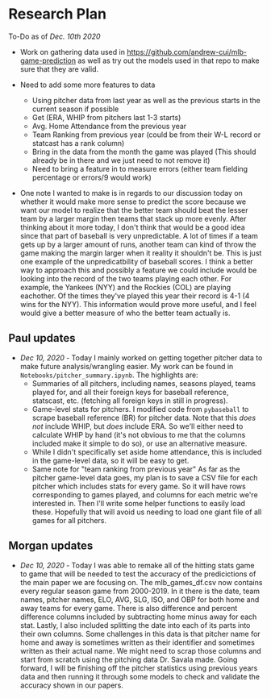 # Research Plan

To-Do as of _Dec. 10th 2020_

- Work on gathering data used in https://github.com/andrew-cui/mlb-game-prediction as well as try out the models used in that repo to make sure that they are valid.
- Need to add some more features to data
  - Using pitcher data from last year as well as the previous starts in the current season if possible
  - Get (ERA, WHIP from pitchers last 1-3 starts)
  - Avg. Home Attendance from the previous year
  - Team Ranking from previous year (could be from their W-L record or statcast has a rank column)
  - Bring in the data from the month the game was played (This should already be in there and we just need to not remove it)
  - Need to bring a feature in to measure errors (either team fielding percentage or errors/9 would work)
  
  
- One note I wanted to make is in regards to our discussion today on whether it would make more sense to predict the score because we want our model to realize that the better team should beat the lesser team by a larger margin then teams that stack up more evenly. After thinking about it more today, I don't think that would be a good idea since that part of baseball is very unpredictable. A lot of times if a team gets up by a larger amount of runs, another team can kind of throw the game making the margin larger when it reality it shouldn't be. This is just one example of the unpredicatbility of baseball scores. I think a better way to approach this and possibly a feature we could include would be looking into the record of the two teams playing each other. For example, the Yankees (NYY) and the Rockies (COL) are playing eachother. Of the times they've played this year their record is 4-1 (4 wins for the NYY). This information would prove more useful, and I feel would give a better measure of who the better team actually is.

## Paul updates
- _Dec 10, 2020_ - Today I mainly worked on getting together pitcher data to make future analysis/wrangling easier. My work can be found in `Notebooks/pitcher_summary.ipynb`. The highlights are:
    - Summaries of all pitchers, including names, seasons played, teams played for, and all their foreign keys for baseball reference, statscast, etc. (fetching all foreign keys in still in progress).
    - Game-level stats for pitchers. I modified code from `pybaseball` to scrape baseball reference (BR) for pitcher data. Note that this _does not_ include WHIP, but _does_ include ERA. So we'll either need to calculate WHIP by hand (it's not obvious to me that the columns included make it simple to do so), or use an alternative measure.
    - While I didn't specifically set aside home attendance, this is included in the game-level data, so it will be easy to get.
    - Same note for "team ranking from previous year"
As far as the pitcher game-level data goes, my plan is to save a CSV file for each pitcher which includes stats for every game. So it will have rows corresponding to games played, and columns for each metric we're interested in. Then I'll write some helper functions to easily load these. Hopefully that will avoid us needing to load one giant file of all games for all pitchers.

## Morgan updates
- _Dec 10, 2020_ - Today I was able to remake all of the hitting stats game to game that will be needed to test the accuracy of the predicictions of the main paper we are focusing on. The mlb_games_df.csv now contains every regular season game from 2000-2019. In it there is the date, team names, pitcher names, ELO, AVG, SLG, ISO, and OBP for both home and away teams for every game. There is also difference and percent difference columns included by subtracting home minus away for each stat. Lastly, I also included splitting the date into each of its parts into their own columns. Some challenges in this data is that pitcher name for home and away is sometimes written as their identifier and sometimes written as their actual name. We might need to scrap those columns and start from scratch using the pitching data Dr. Savala made. Going forward, I will be finishing off the pitcher statistics using previous years data and then running it through some models to check and validate the accuracy shown in our papers.
